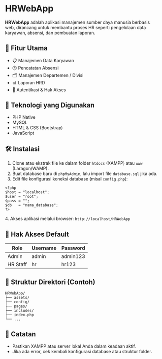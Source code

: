 <!DOCTYPE html>
<html lang="id">
<head>
  <meta charset="UTF-8">
  <meta name="viewport" content="width=device-width, initial-scale=1">
</head>
<body>

  <h1>HRWebApp</h1>
  <p><strong>HRWebApp</strong> adalah aplikasi manajemen sumber daya manusia berbasis web, dirancang untuk membantu proses HR seperti pengelolaan data karyawan, absensi, dan pembuatan laporan.</p>

  <h2>🎯 Fitur Utama</h2>
  <ul>
    <li>📋 Manajemen Data Karyawan</li>
    <li>🕒 Pencatatan Absensi</li>
    <li>🗂️ Manajemen Departemen / Divisi</li>
    <li>📊 Laporan HRD</li>
    <li>🔐 Autentikasi & Hak Akses</li>
  </ul>

  <h2>🧰 Teknologi yang Digunakan</h2>
  <ul>
    <li>PHP Native</li>
    <li>MySQL</li>
    <li>HTML & CSS (Bootstrap)</li>
    <li>JavaScript</li>
  </ul>

  <h2>🛠️ Instalasi</h2>
  <ol>
    <li>Clone atau ekstrak file ke dalam folder <code>htdocs</code> (XAMPP) atau <code>www</code> (Laragon/WAMP).</li>
    <li>Buat database baru di <code>phpMyAdmin</code>, lalu import file <code>database.sql</code> jika ada.</li>
    <li>Edit file konfigurasi koneksi database (misal <code>config.php</code>):</li>
  </ol>

  <pre><code>&lt;?php
$host = "localhost";
$user = "root";
$pass = "";
$db   = "nama_database";
?&gt;</code></pre>

  <p>4. Akses aplikasi melalui browser: <code>http://localhost/HRWebApp</code></p>

  <h2>👤 Hak Akses Default</h2>
  <table>
    <thead>
      <tr>
        <th>Role</th>
        <th>Username</th>
        <th>Password</th>
      </tr>
    </thead>
    <tbody>
      <tr>
        <td>Admin</td>
        <td>admin</td>
        <td>admin123</td>
      </tr>
      <tr>
        <td>HR Staff</td>
        <td>hr</td>
        <td>hr123</td>
      </tr>
    </tbody>
  </table>

  <h2>📁 Struktur Direktori (Contoh)</h2>
  <pre><code>HRWebApp/
├── assets/
├── config/
├── pages/
├── includes/
├── index.php
└── ...</code></pre>

  <h2>📌 Catatan</h2>
  <ul>
    <li>Pastikan XAMPP atau server lokal Anda dalam keadaan aktif.</li>
    <li>Jika ada error, cek kembali konfigurasi database atau struktur folder.</li>
  </ul>

</body>
</html>
